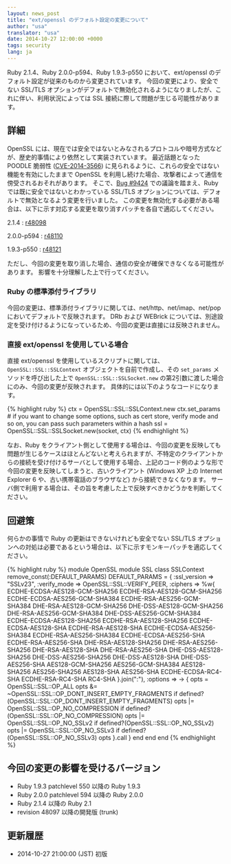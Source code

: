 ```yaml
---
layout: news_post
title: "ext/openssl のデフォルト設定の変更について"
author: "usa"
translator: "usa"
date: 2014-10-27 12:00:00 +0000
tags: security
lang: ja
---
```


Ruby 2.1.4、Ruby 2.0.0-p594、Ruby 1.9.3-p550 において、ext/openssl のデフォルト設定が従来のものから変更されています。
今回の変更により、安全でない SSL/TLS オプションがデフォルトで無効化されるようになりましたが、これに伴い、利用状況によっては SSL 接続に際して問題が生じる可能性があります。

## 詳細

OpenSSL には、現在では安全ではないとみなされるプロトコルや暗号方式などが、歴史的事情により依然として実装されています。
最近話題となった POODLE 脆弱性 ([CVE-2014-3566](http://cve.mitre.org/cgi-bin/cvename.cgi?name=CVE-2014-3566)) に見られるように、これらの安全ではない機能を有効にしたままで OpenSSL を利用し続けた場合、攻撃者によって通信を傍受されるおそれがあります。
そこで、[Bug #9424](https://bugs.ruby-lang.org/issues/9424) での議論を踏まえ、Ruby では既に安全ではないとわかっている SSL/TLS オプションについては、デフォルトで無効となるよう変更を行いました。
この変更を無効化する必要がある場合は、以下に示す対応する変更を取り消すパッチを各自で適応してください。

2.1.4
: [r48098](http://svn.ruby-lang.org/cgi-bin/viewvc.cgi?revision=48098&view=revision)

2.0.0-p594
: [r48110](http://svn.ruby-lang.org/cgi-bin/viewvc.cgi?revision=48110&view=revision)

1.9.3-p550
: [r48121](http://svn.ruby-lang.org/cgi-bin/viewvc.cgi?revision=48121&view=revision)

ただし、今回の変更を取り消した場合、通信の安全が確保できなくなる可能性があります。
影響を十分理解した上で行ってください。

### Ruby の標準添付ライブラリ

今回の変更は、標準添付ライブラリに関しては、net/http、net/imap、net/pop においてデフォルトで反映されます。
DRb および WEBrick については、別途設定を受け付けるようになっているため、今回の変更は直接には反映されません。

### 直接 ext/openssl を使用している場合

直接 ext/openssl を使用しているスクリプトに関しては、`OpenSSL::SSL::SSLContext` オブジェクトを自前で作成し、その `set_params` メソッドを呼び出した上で `OpenSSL::SSL::SSLSocket.new` の第2引数に渡した場合にのみ、今回の変更が反映されます。
具体的には以下のようなコードになります。

{% highlight ruby %}
ctx = OpenSSL::SSL::SSLContext.new
ctx.set_params  # if you want to change some options, such as cert store, verify mode and so on, you can pass such parameters within a hash
ssl = OpenSSL::SSL::SSLSocket.new(socket, ctx)
{% endhighlight %}

なお、Ruby をクライアント側として使用する場合は、今回の変更を反映しても問題が生じるケースはほとんどないと考えられますが、不特定のクライアントからの接続を受け付けるサーバとして使用する場合、上記のコード例のような形で今回の変更を反映してしまうと、古いクライアント (Windows XP 上の Internet Explorer 6 や、古い携帯電話のブラウザなど) から接続できなくなります。
サーバ側で利用する場合は、その旨を考慮した上で反映すべきかどうかを判断してください。

## 回避策

何らかの事情で Ruby の更新はできないけれども安全でない SSL/TLS オプションへの対処は必要であるという場合は、以下に示すモンキーパッチを適応してください。

{% highlight ruby %}
module OpenSSL
  module SSL
    class SSLContext
      remove_const(:DEFAULT_PARAMS)
      DEFAULT_PARAMS = {
        :ssl_version => "SSLv23",
        :verify_mode => OpenSSL::SSL::VERIFY_PEER,
        :ciphers => %w{
          ECDHE-ECDSA-AES128-GCM-SHA256
          ECDHE-RSA-AES128-GCM-SHA256
          ECDHE-ECDSA-AES256-GCM-SHA384
          ECDHE-RSA-AES256-GCM-SHA384
          DHE-RSA-AES128-GCM-SHA256
          DHE-DSS-AES128-GCM-SHA256
          DHE-RSA-AES256-GCM-SHA384
          DHE-DSS-AES256-GCM-SHA384
          ECDHE-ECDSA-AES128-SHA256
          ECDHE-RSA-AES128-SHA256
          ECDHE-ECDSA-AES128-SHA
          ECDHE-RSA-AES128-SHA
          ECDHE-ECDSA-AES256-SHA384
          ECDHE-RSA-AES256-SHA384
          ECDHE-ECDSA-AES256-SHA
          ECDHE-RSA-AES256-SHA
          DHE-RSA-AES128-SHA256
          DHE-RSA-AES256-SHA256
          DHE-RSA-AES128-SHA
          DHE-RSA-AES256-SHA
          DHE-DSS-AES128-SHA256
          DHE-DSS-AES256-SHA256
          DHE-DSS-AES128-SHA
          DHE-DSS-AES256-SHA
          AES128-GCM-SHA256
          AES256-GCM-SHA384
          AES128-SHA256
          AES256-SHA256
          AES128-SHA
          AES256-SHA
          ECDHE-ECDSA-RC4-SHA
          ECDHE-RSA-RC4-SHA
          RC4-SHA
        }.join(":"),
        :options => -> {
          opts = OpenSSL::SSL::OP_ALL
          opts &= ~OpenSSL::SSL::OP_DONT_INSERT_EMPTY_FRAGMENTS if defined?(OpenSSL::SSL::OP_DONT_INSERT_EMPTY_FRAGMENTS)
          opts |= OpenSSL::SSL::OP_NO_COMPRESSION if defined?(OpenSSL::SSL::OP_NO_COMPRESSION)
          opts |= OpenSSL::SSL::OP_NO_SSLv2 if defined?(OpenSSL::SSL::OP_NO_SSLv2)
          opts |= OpenSSL::SSL::OP_NO_SSLv3 if defined?(OpenSSL::SSL::OP_NO_SSLv3)
          opts
        }.call
      }
    end
  end
end
{% endhighlight %}

## 今回の変更の影響を受けるバージョン

* Ruby 1.9.3 patchlevel 550 以降の Ruby 1.9.3
* Ruby 2.0.0 patchlevel 594 以降の Ruby 2.0.0
* Ruby 2.1.4 以降の Ruby 2.1
* revision 48097 以降の開発版 (trunk)

## 更新履歴

* 2014-10-27 21:00:00 (JST) 初版
